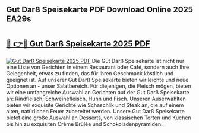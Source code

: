 ## Gut Darß Speisekarte PDF Download Online 2025 EA29s

# <h2><a href="http://gc7dnwb.nevu.top/?p=Gut+Dar%c3%9f+Speisekarte">🔗 👉🔴 Gut Darß Speisekarte 2025 PDF</a></h2>

[![Gut Darß Speisekarte 2025 PDF](https://i.imgur.com/dBaPXMq.png)](http://gc7dnwb.nevu.top/?p=Gut+Dar%c3%9f+Speisekarte)
Die Gut Darß Speisekarte ist nicht nur eine Liste von Gerichten in einem Restaurant oder Café, sondern auch Ihre Gelegenheit, etwas zu finden, das für Ihren Geschmack köstlich und geeignet ist. Auf unserer Gut Darß Speisekarte bieten wir leichte und neue Optionen an - unser Salatbereich. Für diejenigen, die Fleisch mögen, bieten wir eine umfangreiche Auswahl an Gerichten auf der Gut Darß Speisekarte an: Rindfleisch, Schweinefleisch, Huhn und Fisch. Unseren Auserwählten bieten wir exquisite Gerichte wie Schaschlik und Steak an, die auf einem alten, natürlichen Feuer zubereitet werden. Unsere Gut Darß Speisekarte bietet eine große Auswahl an Desserts, von klassischen Torten und Kuchen bis hin zu exquisiten Crème Brûlée und Schokoladenpyramiden.
